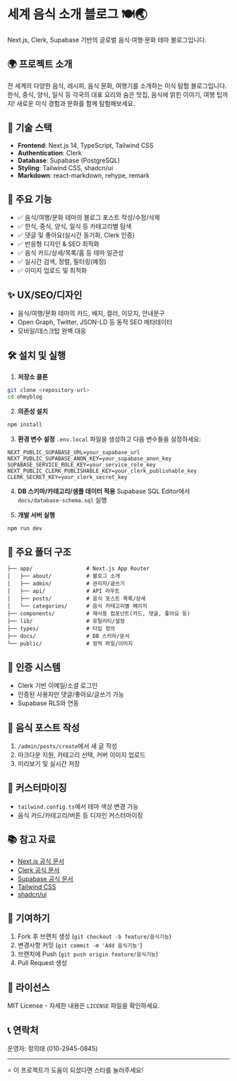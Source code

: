 # 세계 음식 소개 블로그 🍽️🌏

Next.js, Clerk, Supabase 기반의 글로벌 음식·여행·문화 테마 블로그입니다.

## 🌍 프로젝트 소개

전 세계의 다양한 음식, 레시피, 음식 문화, 여행기를 소개하는 미식 탐험 블로그입니다. 한식, 중식, 양식, 일식 등 각국의 대표 요리와 숨은 맛집, 음식에 얽힌 이야기, 여행 팁까지! 새로운 미식 경험과 문화를 함께 탐험해보세요.

## 🚀 기술 스택

- **Frontend**: Next.js 14, TypeScript, Tailwind CSS
- **Authentication**: Clerk
- **Database**: Supabase (PostgreSQL)
- **Styling**: Tailwind CSS, shadcn/ui
- **Markdown**: react-markdown, rehype, remark

## 🍜 주요 기능

- ✅ 음식/여행/문화 테마의 블로그 포스트 작성/수정/삭제
- ✅ 한식, 중식, 양식, 일식 등 카테고리별 탐색
- ✅ 댓글 및 좋아요(실시간 동기화, Clerk 인증)
- ✅ 반응형 디자인 & SEO 최적화
- ✅ 음식 카드/상세/목록/홈 등 테마 일관성
- ✅ 실시간 검색, 정렬, 필터링(예정)
- ✅ 이미지 업로드 및 최적화

## ✨ UX/SEO/디자인

- 음식/여행/문화 테마의 카드, 배지, 컬러, 이모지, 안내문구
- Open Graph, Twitter, JSON-LD 등 동적 SEO 메타데이터
- 모바일/데스크탑 완벽 대응

## 🛠️ 설치 및 실행

1. **저장소 클론**

```bash
git clone <repository-url>
cd ohmyblog
```

2. **의존성 설치**

```bash
npm install
```

3. **환경 변수 설정**
`.env.local` 파일을 생성하고 다음 변수들을 설정하세요:

```env
NEXT_PUBLIC_SUPABASE_URL=your_supabase_url
NEXT_PUBLIC_SUPABASE_ANON_KEY=your_supabase_anon_key
SUPABASE_SERVICE_ROLE_KEY=your_service_role_key
NEXT_PUBLIC_CLERK_PUBLISHABLE_KEY=your_clerk_publishable_key
CLERK_SECRET_KEY=your_clerk_secret_key
```

4. **DB 스키마/카테고리/샘플 데이터 적용**
Supabase SQL Editor에서 `docs/database-schema.sql` 실행

5. **개발 서버 실행**

```bash
npm run dev
```

## 📁 주요 폴더 구조

```
├── app/                 # Next.js App Router
│   ├── about/           # 블로그 소개
│   ├── admin/           # 관리자/글쓰기
│   ├── api/             # API 라우트
│   ├── posts/           # 음식 포스트 목록/상세
│   └── categories/      # 음식 카테고리별 페이지
├── components/          # 재사용 컴포넌트(카드, 댓글, 좋아요 등)
├── lib/                 # 유틸리티/설정
├── types/               # 타입 정의
├── docs/                # DB 스키마/문서
└── public/              # 정적 파일/이미지
```

## 🔐 인증 시스템

- Clerk 기반 이메일/소셜 로그인
- 인증된 사용자만 댓글/좋아요/글쓰기 가능
- Supabase RLS와 연동

## 📝 음식 포스트 작성

1. `/admin/posts/create`에서 새 글 작성
2. 마크다운 지원, 카테고리 선택, 커버 이미지 업로드
3. 미리보기 및 실시간 저장

## 🎨 커스터마이징

- `tailwind.config.ts`에서 테마 색상 변경 가능
- 음식 카드/카테고리/버튼 등 디자인 커스터마이징

## 📚 참고 자료

- [Next.js 공식 문서](https://nextjs.org/docs)
- [Clerk 공식 문서](https://clerk.com/docs)
- [Supabase 공식 문서](https://supabase.com/docs)
- [Tailwind CSS](https://tailwindcss.com/docs)
- [shadcn/ui](https://ui.shadcn.com/)

## 🤝 기여하기

1. Fork 후 브랜치 생성 (`git checkout -b feature/음식기능`)
2. 변경사항 커밋 (`git commit -m 'Add 음식기능'`)
3. 브랜치에 Push (`git push origin feature/음식기능`)
4. Pull Request 생성

## 📄 라이선스

MIT License - 자세한 내용은 `LICENSE` 파일을 확인하세요.

## 📞 연락처

운영자: 정의태 (010-2945-0845)

---

⭐ 이 프로젝트가 도움이 되셨다면 스타를 눌러주세요!
